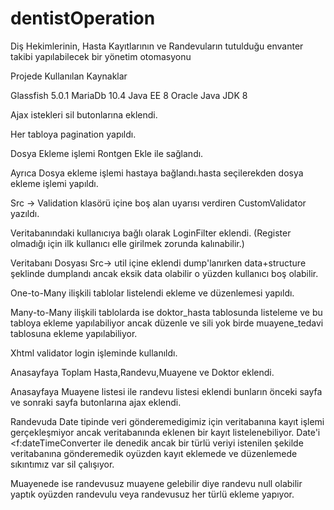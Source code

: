 # dentistOperation
Diş Hekimlerinin, Hasta Kayıtlarının ve Randevuların tutulduğu envanter takibi yapılabilecek bir yönetim otomasyonu

Projede Kullanılan Kaynaklar

Glassfish 5.0.1
MariaDb 10.4
Java EE 8
Oracle Java JDK 8


Ajax istekleri sil butonlarına eklendi.

Her tabloya pagination yapıldı.

Dosya Ekleme işlemi Rontgen Ekle ile sağlandı.

Ayrıca Dosya ekleme işlemi hastaya bağlandı.hasta seçilerekden dosya ekleme işlemi yapıldı.

Src -> Validation klasörü içine boş alan uyarısı verdiren CustomValidator yazıldı.

Veritabanındaki kullanıcıya bağlı olarak LoginFilter eklendi. (Register olmadığı için ilk kullanıcı elle girilmek zorunda kalınabilir.)

Veritabanı Dosyası Src-> util içine eklendi dump'lanırken data+structure şeklinde dumplandı ancak eksik data olabilir o yüzden kullanıcı boş olabilir.

One-to-Many ilişkili tablolar listelendi ekleme ve düzenlemesi yapıldı.

Many-to-Many ilişkili tablolarda ise doktor_hasta tablosunda listeleme ve bu tabloya ekleme yapılabiliyor ancak düzenle ve sili yok birde muayene_tedavi tablosuna ekleme yapılabiliyor.

Xhtml validator login işleminde kullanıldı.

Anasayfaya Toplam Hasta,Randevu,Muayene ve Doktor eklendi. 

Anasayfaya Muayene listesi ile randevu listesi eklendi bunların önceki sayfa ve sonraki sayfa butonlarına ajax eklendi.

Randevuda Date tipinde veri gönderemedigimiz için veritabanına kayıt işlemi gerçekleşmiyor ancak veritabanında eklenen bir kayıt listelenebiliyor. Date'i <f:dateTimeConverter ile denedik ancak bir türlü veriyi istenilen şekilde veritabanına gönderemedik oyüzden kayıt eklemede ve düzenlemede sıkıntımız var sil çalışıyor.

Muayenede ise randevusuz muayene gelebilir diye randevu null olabilir yaptık oyüzden randevulu veya randevusuz her türlü ekleme yapıyor.


